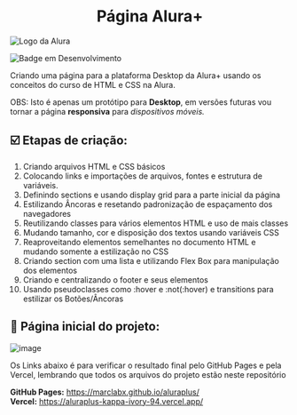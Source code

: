 <h1 align="center">Página Alura+ <br></h1>
<img src="https://www.agoracupom.com.br/blog/wp-content/uploads/2023/07/alura.jpg" alt="Logo da Alura">

![Badge em Desenvolvimento](http://img.shields.io/static/v1?label=STATUS&message=EM%20DESENVOLVIMENTO&color=GREEN&style=for-the-badge)

Criando uma página para a plataforma Desktop da Alura+ usando os conceitos do curso de HTML e CSS na Alura.

OBS: Isto é apenas um protótipo para <strong>Desktop</strong>, em versões futuras vou tornar a página <strong>responsiva</strong> para <em>dispositivos móveis.</em>

<h2>☑️ Etapas de criação:</h2>

<ol>
  <li>Criando arquivos HTML e CSS básicos</li>
  <li>Colocando links e importações de arquivos, fontes e estrutura de variáveis.</li>
  <li>Definindo sections e usando display grid para a parte inicial da página</li>
  <li>Estilizando Âncoras e resetando padronização de espaçamento dos navegadores</li>
  <li>Reutilizando classes para vários elementos HTML e uso de mais classes</li>
  <li>Mudando tamanho, cor e disposição dos textos usando variáveis CSS</li>
  <li>Reaproveitando elementos semelhantes no documento HTML e mudando somente a estilização no CSS</li>
  <li>Criando section com uma lista e utilizando Flex Box para manipulação dos elementos</li>
  <li>Criando e centralizando o footer e seus elementos</li>
  <li>Usando pseudoclasses como :hover e :not(:hover) e transitions para estilizar os Botões/Âncoras</li>
</ol>

<h2>📑 Página inicial do projeto:</h2>

![image](https://github.com/MarcLabX/aluraplus/assets/174205293/3415f4a8-d97f-4b41-8d7e-956552d05bf7)

Os Links abaixo é para verificar o resultado final pelo GitHub Pages e pela Vercel, lembrando que todos os arquivos do projeto estão neste repositório

<strong>GitHub Pages:</strong> https://marclabx.github.io/aluraplus/ <br>
<strong>Vercel:</strong> https://aluraplus-kappa-ivory-94.vercel.app/
